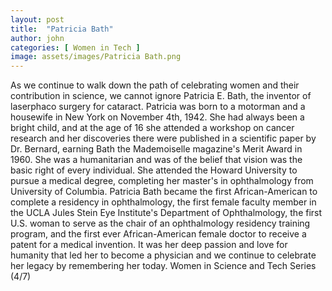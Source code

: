 ```yaml
---
layout: post
title:  "Patricia Bath"
author: john
categories: [ Women in Tech ]
image: assets/images/Patricia Bath.png
---
```

As we continue to walk down the path of celebrating women and their contribution in science, we cannot ignore Patricia E. Bath, the inventor of laserphaco surgery for cataract.
Patricia was born to a motorman and a housewife in New York on November 4th, 1942. She had always been a bright child, and at the age of 16 she attended a workshop on cancer research and her discoveries there were published in a scientific paper by Dr. Bernard, earning Bath the Mademoiselle magazine's Merit Award in 1960.
She was a humanitarian and was of the belief that vision was the basic right of every individual. She attended the Howard University to pursue a medical degree, completing her master's in ophthalmology from University of Columbia.
Patricia Bath became the first African-American to complete a residency in ophthalmology, the first female faculty member in the UCLA Jules Stein Eye Institute's Department of Ophthalmology, the first U.S. woman to serve as the chair of an ophthalmology residency training program, and the first ever African-American female doctor to receive a patent for a medical invention.
It was her deep passion and love for humanity that led her to become a physician and we continue to celebrate her legacy by remembering her today.
Women in Science and Tech Series (4/7)


